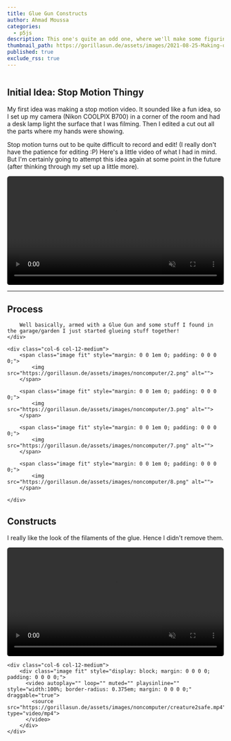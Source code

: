 ```yaml
---
title: Glue Gun Constructs
author: Ahmad Moussa
categories:
  - p5js
description: This one's quite an odd one, where we'll make some figurines with scrap and a glue gun
thumbnail_path: https://gorillasun.de/assets/images/2021-08-25-Making-of-Gateway/gateway.gif
published: true
exclude_rss: true
---
```


<span class="image fit"><img src="https://gorillasun.de/assets/images/2021-08-25-Making-of-Parasite/parasite.gif" alt="" /></span>

<h2>Initial Idea: Stop Motion Thingy</h2>

<p>My first idea was making a stop motion video. It sounded like a fun idea, so I set up my camera (Nikon COOLPIX B700) in a corner of the room and had a desk lamp light the surface that I was filming. Then I edited a cut out all the parts where my hands were showing.</p>

<p>Stop motion turns out to be quite difficult to record and edit! (I really don't have the patience for editing :P) Here's a little video of what I had in mind. But I'm certainly going to attempt this idea again at some point in the future (after thinking through my set up a little more).</p>

<div class="image fit" style="display: block; margin: 0 0 0 0; padding: 0 0 0 0;">
  <video autoplay="" loop="" muted="" playsinline="" style="width:100%; border-radius: 0.375em; margin: 0 0 0 0;" draggable="true">
    <source src="https://gorillasun.de/assets/images/noncomputer/output.mp4" type="video/mp4">
  </video>	
</div>

<hr class="major"/>


<h2><a name='process'></a>Process</h2>

<div class="row gtr-50">
	<div class="col-6 col-12-medium">
		
		
		Well basically, armed with a Glue Gun and some stuff I found in the garage/garden I just started glueing stuff together!
	</div>

	<div class="col-6 col-12-medium">
		<span class="image fit" style="margin: 0 0 1em 0; padding: 0 0 0 0;">
			<img src="https://gorillasun.de/assets/images/noncomputer/2.png" alt="">	
		</span>

		<span class="image fit" style="margin: 0 0 1em 0; padding: 0 0 0 0;">
			<img src="https://gorillasun.de/assets/images/noncomputer/3.png" alt="">	
		</span>
		
		<span class="image fit" style="margin: 0 0 1em 0; padding: 0 0 0 0;">
			<img src="https://gorillasun.de/assets/images/noncomputer/7.png" alt="">	
		</span>
		
		<span class="image fit" style="margin: 0 0 1em 0; padding: 0 0 0 0;">
			<img src="https://gorillasun.de/assets/images/noncomputer/8.png" alt="">	
		</span>

	</div>
</div>

<h2><a name='constructs'></a>Constructs</h2>

I really like the look of the filaments of the glue. Hence I didn't remove them.

<div class="row gtr-50">
	<div class="col-6 col-12-medium">
		<div class="image fit" style="display: block; margin: 0 0 0 0; padding: 0 0 0 0;">
		  <video autoplay="" loop="" muted="" playsinline="" style="width:100%; border-radius: 0.375em; margin: 0 0 0 0;" draggable="true">
		    <source src="https://gorillasun.de/assets/images/noncomputer/creature1safe.mp4" type="video/mp4">
		  </video>	
		</div>
	</div>

	<div class="col-6 col-12-medium">
		<div class="image fit" style="display: block; margin: 0 0 0 0; padding: 0 0 0 0;">
		  <video autoplay="" loop="" muted="" playsinline="" style="width:100%; border-radius: 0.375em; margin: 0 0 0 0;" draggable="true">
		    <source src="https://gorillasun.de/assets/images/noncomputer/creature2safe.mp4" type="video/mp4">
		  </video>	
		</div>
	</div>
</div>
